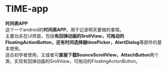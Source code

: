 # TIME-app
**时间表APP**<Br/>
这个一个android的**时间表APP**。用于记录明天要做的事情。 <Br/>
主要功夫在UI界面，包括**有回弹动画的SrollView，可拖动的FloatingActionButton，还有时间选择器timePicker，AlertDialog**等部件的基本使用。<Br/>
适合初学者使用，又或者可**直接下载BounceScrollView，AttachButton**两个类，实现有回弹动画的SrollView，可拖动的FloatingActionButton。

